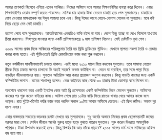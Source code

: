 আবার ত্রাণকর্তা হিসেবে এগিয়ে এলেন সাব্বির। নিজের অফিসে বলে আবার শিক্ষানবিশির ব্যবস্থা করে দিলেন। এবার শিক্ষানবিশির মেয়াদ সম্পূর্ণ করতে পারলেন। মাসিক চার হাজার টাকা বেতনে চাকরি হয়ে গেল সুলতানের। চাকরিতে যোগ দেওয়ার মাসখানেক পর ঈদুল আজহা চলে এল। কিন্তু ঈদের আগে বেতন-বোনাস পেলেন না সুলতান। মনে কষ্ট নিয়ে ছেড়ে দেন সেই চাকরি।

হতাশা পেয়ে বসে সুলতানকে। আত্মবিশ্বাসের একরত্তিও বাকি রইল না আর। দেশে কিছু হচ্ছে না দেখে বিদেশে যাওয়ার চিন্তা করলেন। সিঙ্গাপুরে যাওয়ার জন্য একটি প্রশিক্ষণকেন্দ্রে ৯ মাস প্রশিক্ষণ নিলেন। সেই চেষ্টাটিও বৃথা গেল।

২০০৯ সালের প্রথম দিকে সাব্বিরের পরিকল্পনায় তৈরি হয় থ্রিডি ড্রয়িংয়ের স্টুডিও। যেখানে স্থাপত্য নকশা তৈরি ও রেন্ডার করার কাজ হতো। এই স্টুডিওতেই থ্রিডি রেন্ডারিংয়ের কাজ করা শুরু করলেন।

নতুন কর্মজীবন সাবলীলভাবেই চলতে থাকল। এরই মধ্যে ২০১০ সালে বিয়ে করলেন সুলতান। তবে সামান্য বেতনে স্ত্রীকে নিয়ে ঢাকায় সংসার চালানো কি অতই সহজ? অভাব কাটছিল না। বেতন যা বাড়ছিল, তার সঙ্গে পাল্লা দিয়ে বাড়ছিল জীবনযাপনের ব্যয়। সুলতান অতিরিক্ত আয় করার প্রয়োজন অনুভব করলেন। কিন্তু বাড়তি কাজের জন্য একটি কম্পিউটার লাগবে। মায়ের শরণাপন্ন হলেন। মেজ ভাইয়ের কাছ থেকে ৩০ হাজার টাকা জোগাড় করে দিলেন মা।

অবশেষে ধারদেনা করে একটি ইনটেল কোর আই থ্রি প্রসেসরের একটি কম্পিউটার কিনে ফেলেন সুলতান। অফিসের কাজের পর শুরু করেন বাইরের কাজ। অফিস শেষে রাত ১০টায় বাড়ি ফিরে রাতের খাবার খেয়ে আবার কাজে বসে পড়েন। রাত দুইটা-তিনটা পর্যন্ত কাজ করে পরদিন সকাল ১০টায় আবার অফিসে যেতেন। এই ছিল রুটিন। অভাব দূর হলো এবার।

এবার বাস্তবতার সবচেয়ে ভয়ংকর রূপটা দেখতে হয় সুলতানকে। শুধু অর্থের অভাবে নিজের প্রথম ছেলেসন্তানটি জন্মের পরপর মারা গেল। সেদিন জীবনে অর্থের গুরুত্ব হাড়ে হাড়ে বুঝতে পারেন সুলতান। শুরু করেন দিনরাত অমানুষিক পরিশ্রম। টাকা উপার্জন করতেই হবে। কিন্তু বিপর্যয় কি আর তাঁকে ছাড়বে? ২০১৫ সালের মার্চ মাসে সাব্বিরের অফিস বন্ধ হয়ে যায়।
